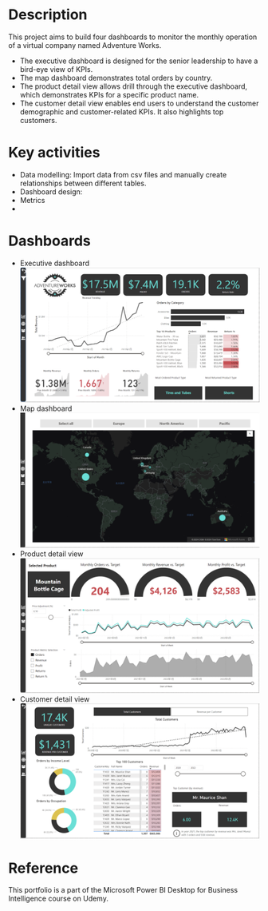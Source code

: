 # Description
This project aims to build four dashboards to monitor the monthly operation of a virtual company named Adventure Works.
- The executive dashboard is designed for the senior leadership to have a bird-eye view of KPIs.
- The map dashboard demonstrates total orders by country.
- The product detail view allows drill through the executive dashboard, which demonstrates KPIs for a specific product name.
- The customer detail view enables end users to understand the customer demographic and customer-related KPIs. It also highlights top customers.

# Key activities
- Data modelling: Import data from csv files and manually create relationships between different tables.
- Dashboard design: 
- Metrics
- 

# Dashboards
- Executive dashboard
![Image](https://github.com/alexzzkk/PowerBI_Portfolio/blob/main/AdventureWorks/Exec_Dashboard.jpg)
- Map dashboard
![Image](https://github.com/alexzzkk/PowerBI_Portfolio/blob/main/AdventureWorks/Geo.jpg)
- Product detail view
![Image](https://github.com/alexzzkk/PowerBI_Portfolio/blob/main/AdventureWorks/Product_View.jpg)
- Customer detail view
![Image](https://github.com/alexzzkk/PowerBI_Portfolio/blob/main/AdventureWorks/Customer_View.jpg)


# Reference
This portfolio is a part of the Microsoft Power BI Desktop for Business Intelligence course on Udemy.
